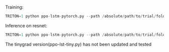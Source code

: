 Training:
```py
TRITON=1 python ppo-lstm-pytorch.py --path /absolute/path/to/trial/folder/
```

Inference on resnet:
```py
TRITON=1 python ppo-lstm-pytorch.py --path /absolute/path/to/trial/folder/ --infer
```

The tinygrad version(ppo-lst-tiny.py) has not been updated and tested
